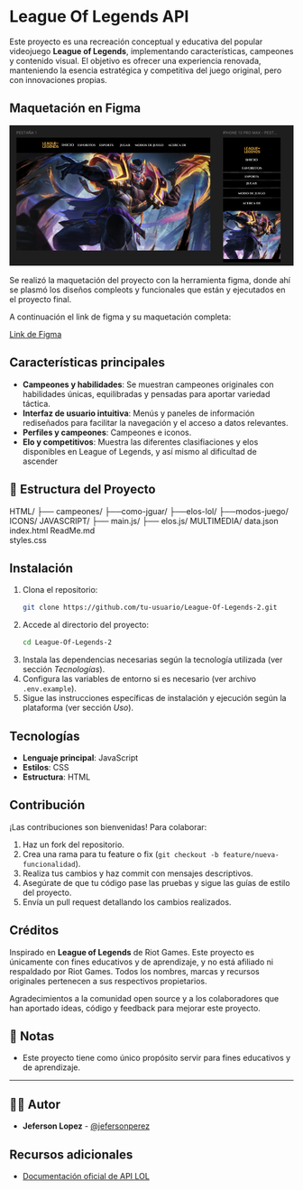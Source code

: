 # League Of Legends API

Este proyecto es una recreación conceptual y educativa del popular videojuego **League of Legends**, implementando características, campeones y contenido visual. El objetivo es ofrecer una experiencia renovada, manteniendo la esencia estratégica y competitiva del juego original, pero con innovaciones propias.


## Maquetación en Figma

![Diseño en figma](image.png)

Se realizó la maquetación del proyecto con la herramienta figma, donde ahí se plasmó los diseños compleots y funcionales que están y ejecutados en el proyecto final.

A continuación el link de figma y su maquetación completa:

[Link de Figma](https://www.figma.com/design/6gxoWfMAbL0x4BzJwSMrRL/Untitled?node-id=0-1&p=f&t=Cu5I8SRXwTubul3D-0)

## Características principales

- **Campeones y habilidades**: Se muestran campeones originales con habilidades únicas, equilibradas y pensadas para aportar variedad táctica.
- **Interfaz de usuario intuitiva**: Menús y paneles de información rediseñados para facilitar la navegación y el acceso a datos relevantes.
- **Perfiles y campeones**: Campeones e iconos.
- **Elo y competitivos**: Muestra las diferentes clasifiaciones y elos disponibles en League of Legends, y así mismo al dificultad de ascender

## 📁 Estructura del Proyecto

HTML/
├── campeones/
├──como-jguar/
├──elos-lol/
├──modos-juego/
ICONS/
JAVASCRIPT/
├── main.js/
├── elos.js/
MULTIMEDIA/
data.json
index.html
ReadMe.md  
styles.css   

## Instalación

1. Clona el repositorio:
    ```bash
    git clone https://github.com/tu-usuario/League-Of-Legends-2.git
    ```
2. Accede al directorio del proyecto:
    ```bash
    cd League-Of-Legends-2
    ```
3. Instala las dependencias necesarias según la tecnología utilizada (ver sección _Tecnologías_).
4. Configura las variables de entorno si es necesario (ver archivo `.env.example`).
5. Sigue las instrucciones específicas de instalación y ejecución según la plataforma (ver sección _Uso_).


## Tecnologías
- **Lenguaje principal**: JavaScript
- **Estilos**: CSS
- **Estructura**: HTML


## Contribución

¡Las contribuciones son bienvenidas! Para colaborar:

1. Haz un fork del repositorio.
2. Crea una rama para tu feature o fix (`git checkout -b feature/nueva-funcionalidad`).
3. Realiza tus cambios y haz commit con mensajes descriptivos.
4. Asegúrate de que tu código pase las pruebas y sigue las guías de estilo del proyecto.
5. Envía un pull request detallando los cambios realizados.


## Créditos

Inspirado en **League of Legends** de Riot Games. Este proyecto es únicamente con fines educativos y de aprendizaje, y no está afiliado ni respaldado por Riot Games. Todos los nombres, marcas y recursos originales pertenecen a sus respectivos propietarios.

Agradecimientos a la comunidad open source y a los colaboradores que han aportado ideas, código y feedback para mejorar este proyecto.

## 📝 Notas

- Este proyecto tiene como único propósito servir para fines educativos y de aprendizaje.

---

## 👨‍💻 Autor

- **Jeferson Lopez** - [@jefersonperez](https://github.com/Jefersonlopezr)

## Recursos adicionales

- [Documentación oficial de API LOL](https://developer.riotgames.com/docs/lol)
